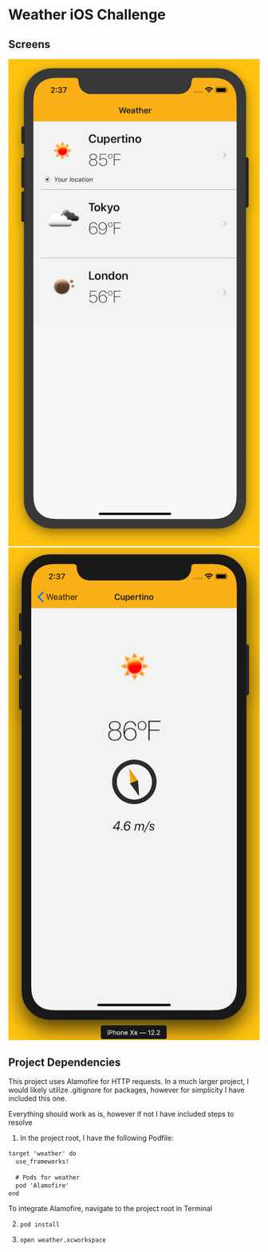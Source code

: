 # Weather iOS Challenge

## Screens

![Table View Screen](./screens/tableview.png)
![Detail View Screen](./screens/detailview.png)

## Project Dependencies

This project uses Alamofire for HTTP requests.
In a much larger project, I would likely utilize .gitignore for packages, however for simplicity I have included this one.

Everything should work as is, however if not I have included steps to resolve

1. In the project root, I have the following Podfile:

```
target 'weather' do
  use_frameworks!

  # Pods for weather
  pod 'Alamofire'
end

```

To integrate Alamofire, navigate to the project root in Terminal

2. `pod install`

3. `open weather.xcworkspace`
